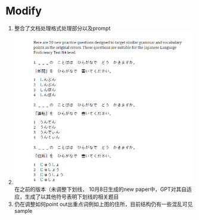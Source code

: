 # Modify

1. 整合了文档处理格式处理部分以及prompt
2. ![1728974808379](image/readme/1728974808379.png)在之前的版本（未调整下划线， 10月8日生成的new paper中，GPT对其自适应，生成了以其他符号表明下划线的相关题目
3. 仍在调整如何point out出重点词例如上图的住所，目前结构仍有一些混乱可见sample
